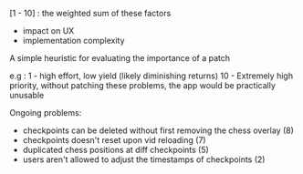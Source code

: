 [1 - 10] : the weighted sum of these factors

- impact on UX
- implementation complexity

A simple heuristic for evaluating the importance of a patch

e.g :
1 - high effort, low yield (likely diminishing returns)
10 - Extremely high priority, without patching these problems, the app would be practically unusable

Ongoing problems: 

- checkpoints can be deleted without first removing the chess overlay (8)
- checkpoints doesn't reset upon vid reloading (7)
- duplicated chess positions at diff checkpoints (5)
- users aren't allowed to adjust the timestamps of checkpoints (2)